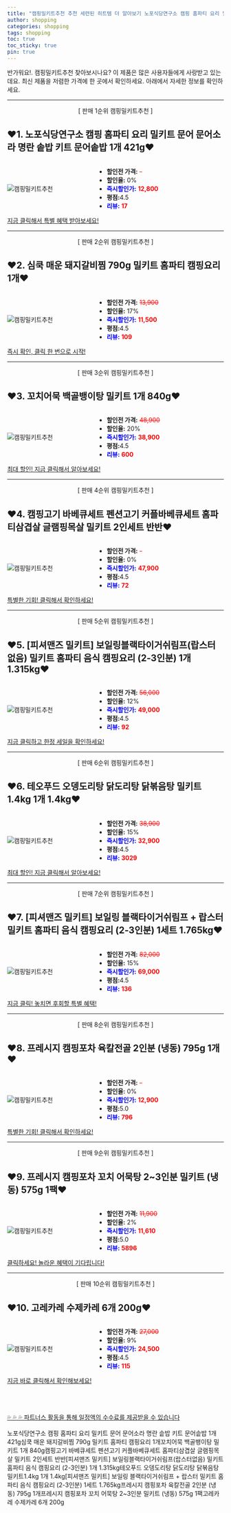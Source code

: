 ```yaml
---
title: "캠핑밀키트추천 추천 세련된 히트템 더 알아보기 노포식당연구소 캠핑 홈파티 요리 밀키트"
author: shopping
categories: shopping
tags: shopping
toc: true
toc_sticky: true
pin: true
---
```

반가워요!. 캠핑밀키트추천 찾아보시나요? 이 제품은 많은 사용자들에게 사랑받고 있는데요. 최신 제품을 저렴한 가격에 한 곳에서 확인하세요. 아래에서 자세한 정보를 확인하세요.

---
<p class="toplist" style="margin: 0 auto; display: block; width: fit-content;">[ 판매 1순위 캠핑밀키트추천 ]</p>

<h2><strong>❤️1. 노포식당연구소 캠핑 홈파티 요리 밀키트 문어 문어소라 명란 솥밥 키트 문어솥밥 1개 421g❤️</strong></h2>

<div style="display: flex; align-items: center;">
    <div style="flex: 0.4;">
        <img src="https://thumbnail10.coupangcdn.com/thumbnails/remote/230x230ex/image/vendor_inventory/fdaf/6c56e550db125fe441d602f1512fe4456eb59736f228a56f42dd4cbd3a63.png" alt="캠핑밀키트추천" style="max-width: 100%;">
    </div>
    <div style="flex: 0.6; margin-left: 10px;">
        <ul>
            <li><strong>할인전 가격:</strong> <del style="color: red;">-</del></li>
            <li><strong>할인율:</strong> 0%</li>
            <li><span style='color:blue'><strong>즉시할인가:</strong></span> <span style='color:red'><strong>12,800</strong></span></li>
            <li><strong>평점:</strong>4.5</li>
            <li><span style='color:blue'><strong>리뷰:</strong></span> <span style='color:red'><strong>17</strong></span></li>
        </ul>
    </div>
</div>
<div class="center">
    <a href="https://selin100587.github.io?lptag=AF9450613&subid=githubio&pageKey=7823747021&traceid=V0-153&itemId=21258240436&vendorItemId=88318638586" class="myButton">
        지금 클릭해서 특별 혜택 받아보세요!
    </a>
</div>


---
<p class="toplist" style="margin: 0 auto; display: block; width: fit-content;">[ 판매 2순위 캠핑밀키트추천 ]</p>

<h2><strong>❤️2. 심쿡 매운 돼지갈비찜 790g 밀키트 홈파티 캠핑요리 1개❤️</strong></h2>

<div style="display: flex; align-items: center;">
    <div style="flex: 0.4;">
        <img src="https://thumbnail7.coupangcdn.com/thumbnails/remote/230x230ex/image/vendor_inventory/701c/297a8118cf4465cde28d958ec533b90d2e33bd8a965f98a77e267c8d7505.jpg" alt="캠핑밀키트추천" style="max-width: 100%;">
    </div>
    <div style="flex: 0.6; margin-left: 10px;">
        <ul>
            <li><strong>할인전 가격:</strong> <del style="color: red;">13,900</del></li>
            <li><strong>할인율:</strong> 17%</li>
            <li><span style='color:blue'><strong>즉시할인가:</strong></span> <span style='color:red'><strong>11,500</strong></span></li>
            <li><strong>평점:</strong>4.5</li>
            <li><span style='color:blue'><strong>리뷰:</strong></span> <span style='color:red'><strong>109</strong></span></li>
        </ul>
    </div>
</div>
<div class="center">
    <a href="https://selin100587.github.io?lptag=AF9450613&subid=githubio&pageKey=6682962044&traceid=V0-153&itemId=15417671371&vendorItemId=82637487987" class="myButton">
        즉시 확인, 클릭 한 번으로 시작!
    </a>
</div>


---
<p class="toplist" style="margin: 0 auto; display: block; width: fit-content;">[ 판매 3순위 캠핑밀키트추천 ]</p>

<h2><strong>❤️3. 꼬치어묵 백골뱅이탕 밀키트 1개 840g❤️</strong></h2>

<div style="display: flex; align-items: center;">
    <div style="flex: 0.4;">
        <img src="https://thumbnail7.coupangcdn.com/thumbnails/remote/230x230ex/image/vendor_inventory/929c/9dcb7c59de69d9bfe00fe030790fa843da2d11198faf66962cf884024d4f.jpg" alt="캠핑밀키트추천" style="max-width: 100%;">
    </div>
    <div style="flex: 0.6; margin-left: 10px;">
        <ul>
            <li><strong>할인전 가격:</strong> <del style="color: red;">48,900</del></li>
            <li><strong>할인율:</strong> 20%</li>
            <li><span style='color:blue'><strong>즉시할인가:</strong></span> <span style='color:red'><strong>38,900</strong></span></li>
            <li><strong>평점:</strong>4.5</li>
            <li><span style='color:blue'><strong>리뷰:</strong></span> <span style='color:red'><strong>600</strong></span></li>
        </ul>
    </div>
</div>
<div class="center">
    <a href="https://selin100587.github.io?lptag=AF9450613&subid=githubio&pageKey=7402911627&traceid=V0-153&itemId=19164722083&vendorItemId=86283152130" class="myButton">
        최대 할인! 지금 클릭해서 알아보세요!
    </a>
</div>


---
<p class="toplist" style="margin: 0 auto; display: block; width: fit-content;">[ 판매 4순위 캠핑밀키트추천 ]</p>

<h2><strong>❤️4. 캠핑고기 바베큐세트 펜션고기 커플바베큐세트 홈파티삼겹살 글램핑목살 밀키트 2인세트 반반❤️</strong></h2>

<div style="display: flex; align-items: center;">
    <div style="flex: 0.4;">
        <img src="https://thumbnail6.coupangcdn.com/thumbnails/remote/230x230ex/image/vendor_inventory/06d0/ebde3105c4bbdf7e8f8f24c347e58b23c8a321d247ebbd62870c54a9dc1f.jpg" alt="캠핑밀키트추천" style="max-width: 100%;">
    </div>
    <div style="flex: 0.6; margin-left: 10px;">
        <ul>
            <li><strong>할인전 가격:</strong> <del style="color: red;">-</del></li>
            <li><strong>할인율:</strong> 0%</li>
            <li><span style='color:blue'><strong>즉시할인가:</strong></span> <span style='color:red'><strong>47,900</strong></span></li>
            <li><strong>평점:</strong>4.5</li>
            <li><span style='color:blue'><strong>리뷰:</strong></span> <span style='color:red'><strong>72</strong></span></li>
        </ul>
    </div>
</div>
<div class="center">
    <a href="https://selin100587.github.io?lptag=AF9450613&subid=githubio&pageKey=5592979006&traceid=V0-153&itemId=8981889862&vendorItemId=76268374739" class="myButton">
        특별한 기회! 클릭해서 확인하세요!
    </a>
</div>


---
<p class="toplist" style="margin: 0 auto; display: block; width: fit-content;">[ 판매 5순위 캠핑밀키트추천 ]</p>

<h2><strong>❤️5. [피셔맨즈 밀키트] 보일링블랙타이거쉬림프(랍스터없음) 밀키트 홈파티 음식 캠핑요리 (2-3인분) 1개 1.315kg❤️</strong></h2>

<div style="display: flex; align-items: center;">
    <div style="flex: 0.4;">
        <img src="https://thumbnail8.coupangcdn.com/thumbnails/remote/230x230ex/image/vendor_inventory/14f7/8a7392c41422eaf49aa3bf3a315b5250a1dc42c930b6ee0686107bc1025b.jpg" alt="캠핑밀키트추천" style="max-width: 100%;">
    </div>
    <div style="flex: 0.6; margin-left: 10px;">
        <ul>
            <li><strong>할인전 가격:</strong> <del style="color: red;">56,000</del></li>
            <li><strong>할인율:</strong> 12%</li>
            <li><span style='color:blue'><strong>즉시할인가:</strong></span> <span style='color:red'><strong>49,000</strong></span></li>
            <li><strong>평점:</strong>4.5</li>
            <li><span style='color:blue'><strong>리뷰:</strong></span> <span style='color:red'><strong>92</strong></span></li>
        </ul>
    </div>
</div>
<div class="center">
    <a href="https://selin100587.github.io?lptag=AF9450613&subid=githubio&pageKey=8243677718&traceid=V0-153&itemId=8501787547&vendorItemId=75787594485" class="myButton">
        지금 클릭하고 한정 세일을 확인하세요!
    </a>
</div>


---
<p class="toplist" style="margin: 0 auto; display: block; width: fit-content;">[ 판매 6순위 캠핑밀키트추천 ]</p>

<h2><strong>❤️6. 테오푸드 오뎅도리탕 닭도리탕 닭볶음탕 밀키트1.4kg 1개 1.4kg❤️</strong></h2>

<div style="display: flex; align-items: center;">
    <div style="flex: 0.4;">
        <img src="https://thumbnail6.coupangcdn.com/thumbnails/remote/230x230ex/image/vendor_inventory/7c74/cc4b0a28e5ec01565ddf62df6401c318a1e03c052dfa46edd465674c1a6a.jpg" alt="캠핑밀키트추천" style="max-width: 100%;">
    </div>
    <div style="flex: 0.6; margin-left: 10px;">
        <ul>
            <li><strong>할인전 가격:</strong> <del style="color: red;">38,900</del></li>
            <li><strong>할인율:</strong> 15%</li>
            <li><span style='color:blue'><strong>즉시할인가:</strong></span> <span style='color:red'><strong>32,900</strong></span></li>
            <li><strong>평점:</strong>4.5</li>
            <li><span style='color:blue'><strong>리뷰:</strong></span> <span style='color:red'><strong>3029</strong></span></li>
        </ul>
    </div>
</div>
<div class="center">
    <a href="https://selin100587.github.io?lptag=AF9450613&subid=githubio&pageKey=7031491601&traceid=V0-153&itemId=17354648532&vendorItemId=84524817711" class="myButton">
        최대 할인! 지금 클릭해서 알아보세요!
    </a>
</div>


---
<p class="toplist" style="margin: 0 auto; display: block; width: fit-content;">[ 판매 7순위 캠핑밀키트추천 ]</p>

<h2><strong>❤️7. [피셔맨즈 밀키트] 보일링 블랙타이거쉬림프 + 랍스터 밀키트 홈파티 음식 캠핑요리 (2-3인분) 1세트 1.765kg❤️</strong></h2>

<div style="display: flex; align-items: center;">
    <div style="flex: 0.4;">
        <img src="https://thumbnail8.coupangcdn.com/thumbnails/remote/230x230ex/image/vendor_inventory/69af/5cf530e57e5bc7f9f9f56de504561e4112eb708b26243c1843e62d83e3b7.jpg" alt="캠핑밀키트추천" style="max-width: 100%;">
    </div>
    <div style="flex: 0.6; margin-left: 10px;">
        <ul>
            <li><strong>할인전 가격:</strong> <del style="color: red;">82,000</del></li>
            <li><strong>할인율:</strong> 15%</li>
            <li><span style='color:blue'><strong>즉시할인가:</strong></span> <span style='color:red'><strong>69,000</strong></span></li>
            <li><strong>평점:</strong>4.5</li>
            <li><span style='color:blue'><strong>리뷰:</strong></span> <span style='color:red'><strong>136</strong></span></li>
        </ul>
    </div>
</div>
<div class="center">
    <a href="https://selin100587.github.io?lptag=AF9450613&subid=githubio&pageKey=7790751933&traceid=V0-153&itemId=8500088522&vendorItemId=75787594509" class="myButton">
        지금 클릭! 놓치면 후회할 특별 혜택!
    </a>
</div>


---
<p class="toplist" style="margin: 0 auto; display: block; width: fit-content;">[ 판매 8순위 캠핑밀키트추천 ]</p>

<h2><strong>❤️8. 프레시지 캠핑포차 육칼전골 2인분 (냉동) 795g 1개❤️</strong></h2>

<div style="display: flex; align-items: center;">
    <div style="flex: 0.4;">
        <img src="https://thumbnail8.coupangcdn.com/thumbnails/remote/230x230ex/image/rs_quotation_api/t4gnprsi/064214c4d46343c0b2da578016f0faeb.jpg" alt="캠핑밀키트추천" style="max-width: 100%;">
    </div>
    <div style="flex: 0.6; margin-left: 10px;">
        <ul>
            <li><strong>할인전 가격:</strong> <del style="color: red;">-</del></li>
            <li><strong>할인율:</strong> 0%</li>
            <li><span style='color:blue'><strong>즉시할인가:</strong></span> <span style='color:red'><strong>12,900</strong></span></li>
            <li><strong>평점:</strong>5.0</li>
            <li><span style='color:blue'><strong>리뷰:</strong></span> <span style='color:red'><strong>796</strong></span></li>
        </ul>
    </div>
</div>
<div class="center">
    <a href="https://selin100587.github.io?lptag=AF9450613&subid=githubio&pageKey=7520158552&traceid=V0-153&itemId=19722230766&vendorItemId=86826354859" class="myButton">
        특별한 기회! 클릭해서 확인하세요!
    </a>
</div>


---
<p class="toplist" style="margin: 0 auto; display: block; width: fit-content;">[ 판매 9순위 캠핑밀키트추천 ]</p>

<h2><strong>❤️9. 프레시지 캠핑포차 꼬치 어묵탕 2~3인분 밀키트 (냉동) 575g 1팩❤️</strong></h2>

<div style="display: flex; align-items: center;">
    <div style="flex: 0.4;">
        <img src="https://thumbnail8.coupangcdn.com/thumbnails/remote/230x230ex/image/retail/images/545539507610373-2fe24997-ec46-4f30-a856-872fc43387d6.jpg" alt="캠핑밀키트추천" style="max-width: 100%;">
    </div>
    <div style="flex: 0.6; margin-left: 10px;">
        <ul>
            <li><strong>할인전 가격:</strong> <del style="color: red;">11,900</del></li>
            <li><strong>할인율:</strong> 2%</li>
            <li><span style='color:blue'><strong>즉시할인가:</strong></span> <span style='color:red'><strong>11,610</strong></span></li>
            <li><strong>평점:</strong>5.0</li>
            <li><span style='color:blue'><strong>리뷰:</strong></span> <span style='color:red'><strong>5896</strong></span></li>
        </ul>
    </div>
</div>
<div class="center">
    <a href="https://selin100587.github.io?lptag=AF9450613&subid=githubio&pageKey=7518191889&traceid=V0-153&itemId=19713319495&vendorItemId=86817636018" class="myButton">
        클릭하세요! 놀라운 혜택이 기다립니다!
    </a>
</div>


---
<p class="toplist" style="margin: 0 auto; display: block; width: fit-content;">[ 판매 10순위 캠핑밀키트추천 ]</p>

<h2><strong>❤️10. 고레카레 수제카레 6개 200g❤️</strong></h2>

<div style="display: flex; align-items: center;">
    <div style="flex: 0.4;">
        <img src="https://thumbnail7.coupangcdn.com/thumbnails/remote/230x230ex/image/vendor_inventory/b8b8/ec436537d7e18a8104a742b5c72d165a46241d2e69af3b112a0045672fcb.png" alt="캠핑밀키트추천" style="max-width: 100%;">
    </div>
    <div style="flex: 0.6; margin-left: 10px;">
        <ul>
            <li><strong>할인전 가격:</strong> <del style="color: red;">27,000</del></li>
            <li><strong>할인율:</strong> 9%</li>
            <li><span style='color:blue'><strong>즉시할인가:</strong></span> <span style='color:red'><strong>24,500</strong></span></li>
            <li><strong>평점:</strong>4.5</li>
            <li><span style='color:blue'><strong>리뷰:</strong></span> <span style='color:red'><strong>115</strong></span></li>
        </ul>
    </div>
</div>
<div class="center">
    <a href="https://selin100587.github.io?lptag=AF9450613&subid=githubio&pageKey=7327870291&traceid=V0-153&itemId=18807178330&vendorItemId=90712412152" class="myButton">
        지금 바로 클릭해서 확인해보세요!
    </a>
</div>

<br><br><br>[💦 💦 💦 파트너스 활동을 통해 일정액의 수수료를 제공받을 수 있습니다](https://link.coupang.com/a/bcpT2c)<br><br>노포식당연구소 캠핑 홈파티 요리 밀키트 문어 문어소라 명란 솥밥 키트 문어솥밥 1개 421g심쿡 매운 돼지갈비찜 790g 밀키트 홈파티 캠핑요리 1개꼬치어묵 백골뱅이탕 밀키트 1개 840g캠핑고기 바베큐세트 펜션고기 커플바베큐세트 홈파티삼겹살 글램핑목살 밀키트 2인세트 반반[피셔맨즈 밀키트] 보일링블랙타이거쉬림프(랍스터없음) 밀키트 홈파티 음식 캠핑요리 (2-3인분) 1개 1.315kg테오푸드 오뎅도리탕 닭도리탕 닭볶음탕 밀키트1.4kg 1개 1.4kg[피셔맨즈 밀키트] 보일링 블랙타이거쉬림프 + 랍스터 밀키트 홈파티 음식 캠핑요리 (2-3인분) 1세트 1.765kg프레시지 캠핑포차 육칼전골 2인분 (냉동) 795g 1개프레시지 캠핑포차 꼬치 어묵탕 2~3인분 밀키트 (냉동) 575g 1팩고레카레 수제카레 6개 200g